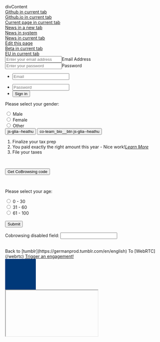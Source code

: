 <script>
var installGlia=function(a){
  !function(a,b,c,d){
    var e = a.createElement(b),
        f = a.getElementsByTagName(b)[0];
    e.async=1,
    e.src=c,
    e.type="text/javascript",
    d&&e.addEventListener("load",d),
    f.parentNode.insertBefore(e,f)
  }
  (document,"script","https://api.glia.com/salemove_integration.js",a)
};
 
installGlia(function(){
sm.getApi({version: 'v1'}).then(function(glia) {
    // Your code
    var engagementStart = glia.EVENTS.ENGAGEMENT_START;
    var engagement;
    glia.addEventListener(engagementStart, e => {
      engagement = e;
    })
    element = document.getElementsByClassName("resend")[0];
    element.addEventListener("click", () => {
      if(engagement){
        engagement.cobrowser.resendPage();
      }
    })
  });
});
  
function t(tag_id, engagmentMetadata){
  console.log("Tag ID: ", tag_id);
  console.log("Engagement Metadata:");
  console.log(engagmentMetadata);
  }  
</script>
<script type="application/javascript" src="https://js.poshdevelopment.com/glia/render.js"></script>

<div>divContent</div>
<a href="https://github.com/">Github in current tab</a><br>
<a href="https://github.io/">Github.io in current tab</a><br>
<a href="https://german-b.github.io/">Current page in current tab</a><br>
<a href="https://www.err.ee/" target="_blank">News in a new tab</a><br>
<a href="https://www.err.ee/" target="_system">News in system</a><br>
<a href="https://www.err.ee/">News in current tab</a><br>
<a href="https://github.com/german-b/german-b.github.io/blob/master/index.md" target="_blank">Edit this page</a><br>
<a href="https://german-b.github.io/beta">Beta in current tab</a><br>
<a href="https://german-b.github.io/eu">EU in current tab</a><br>


<div class="login-fields"><div class="field" id="email"><input type="text" name="email" id="email" placeholder="Enter your email address"><span class="login-field-label">Email Address</span></div><div class="field" id="password"><input type="password" name="password" id="password" placeholder="Enter your password"><span class="login-field-label">Password</span></div></div>

<form class="login" onsubmit="" _lpchecked="1">
  <ul class="list">
    <li class="items email">
      <label class="login-email" for="login-email">
        <div class="input">
          <input
            name="login-email"
            placeholder="Email"
            id="login-email"
            type="text"
            tabindex="1"
            value=""
          />
          <div class="dropMenu animate" style="display: none">
            <div class="barWrap" style="display: block">
              <div
                class="bar"
                style="height: 252px; transition: top 0.12s ease 0s; top: 0px"
              ></div>
            </div>
          </div>
        </div>
      </label>
      <p class="login-email-tip" style=""></p>
    </li>
    <li class="items pwd">
      <label for="login-pwd">
        <div class="input">
          <input
            name="login-pwd"
            placeholder="Password"
            id="login-pwd"
            type="password"
            tabindex="2"
            value=""
          />
        </div>
      </label>
    </li>
    <li class="submit">
      <input
        name="login-submit"
        id="login-submit"
        type="submit"
        tabindex="3"
        value="Sign in"
      />
    </li>
  </ul>
</form>

  <form action="/">
  <p>Please select your gender:</p>
  <input type="radio" id="male" name="gender" value="male">
  <label for="male">Male</label><br>
  <input type="radio" id="female" name="gender" value="female">
  <label for="female">Female</label><br>
  <input type="radio" id="other" name="gender" value="other">
  <label for="other">Other</label>

  <br>
 <button class="resend" type="button">
             js-glia--heathu
            </button> 
            
 <button class="resend" type="button">
              co-team_bio__btn js-glia--heathu
</button> 
  
<div type="numbered" class="ng-scope ng-isolate-scope"><ol ng-transclude="">
<li class="ng-scope ng-isolate-scope"><div ng-transclude="">
Finalize your tax prep
</div></li>
<li class="ng-scope ng-isolate-scope"><div ng-transclude="">
You paid exactly the right amount this year - Nice work!<span class="ta-link-outer ng-scope ng-isolate-scope" type="learn-more" destination="Zero Balance" priv-attrs="{}"><a class="ta-link learnmore indentfix ml-1 " tabindex="-1" onmouseover="window.status='Click to learn more about this topic'; return true;" onmouseout="window.status=''; return true;" href="#" onclick="OnLearnMore('/taxmanager2019/taxmanager.dll/LearnMore?topic=', 'topic:learn more/Zero Balance'); googleAnalyticsEvent('Interview Button', 'Learn More', 'Zero Balance'); return false;"><span ng-transclude=""><i class="icon icon-info"><span class="sr-only">Learn More</span></i></span></a></span>
</div></li>
<li class="ng-scope ng-isolate-scope"><div ng-transclude="">
File your taxes
</div></li>
</ol></div>
   <br> 
   
<button class="omnibrowse-code-button">Get CoBrowsing code</button>
<script>

// Add a "click" event listener to the button. <sm-visitor-code />
// is added to the DOM when the button is clicked.
document
  .querySelector('.omnibrowse-code-button')
  .addEventListener('click', function(event){
      event.preventDefault();
  var code = document.createElement('sm-visitor-code');
  document.body.appendChild(code);
  });
</script>
  <br> 
  <p>Please select your age:</p>
  <input type="radio" id="age1" name="age" value="30">
  <label for="age1">0 - 30</label><br>
  <input type="radio" id="age2" name="age" value="60">
  <label for="age2">31 - 60</label><br>  
  <input type="radio" id="age3" name="age" value="100">
  <label for="age3">61 - 100</label><br><br>
  <input type="submit" value="Submit">
  <br><br>
  <label for="disabled">Cobrowsing disabled field:</label>
  <input type="text" id="password" name="disabled" class="sm_cobrowsing_masked_field"><br><br>
</form>
Back to [tumblr](https://germanprod.tumblr.com/en/english)
To [WebRTC](/webrtc)


<a data-sm-show-media-selection-on="click" href="javascript:void(0);">
  Trigger an engagement!
</a>
<div style="background-color: #003979;width: 100px;height: 100px;">
</div>

<iframe src="" cobrowsable_iframe_id="3db11631-642c-4acd-837c-954bc3807afd" cobrowsable_with_mutations="true" id="EmbeddedAppFrame"></iframe>
<style type="text/css">

    #EmbeddedAppFrame
    {
        height: 960px;
        width: 1020px;
        overflow: hidden;
        background-color: #7c19dd;
        position: relative;
            -ms-zoom: 0.95;
            -moz-transform: scale(0.95);
            -moz-transform-origin: 0px 0;
            -o-transform: scale(0.95);
            -o-transform-origin: 0 0;
            -webkit-transform: scale(0.95);
            -webkit-transform-origin: 0 0
    }

</style>

